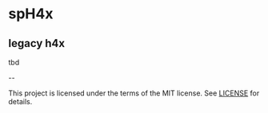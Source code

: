 # spH4x

## legacy h4x

tbd

--

This project is licensed under the terms of the MIT license. See [LICENSE](LICENSE) for details.
